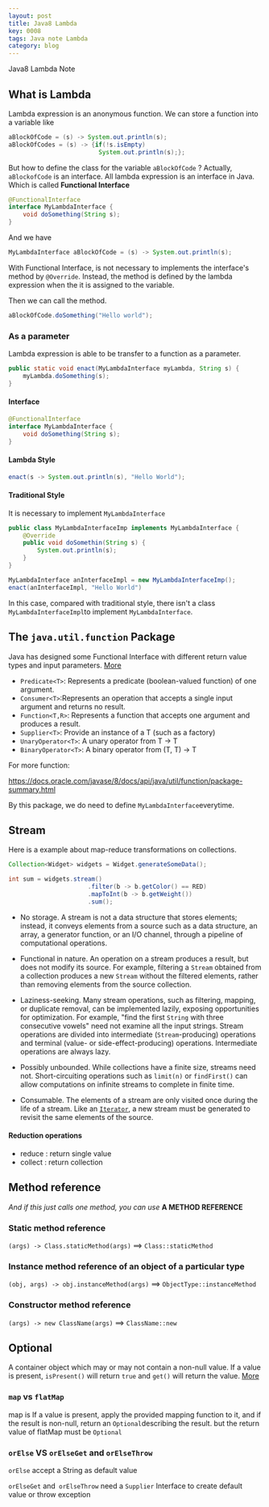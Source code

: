```yaml
---
layout: post
title: Java8 Lambda
key: 0008
tags: Java note Lambda
category: blog
---
```


Java8 Lambda Note <!--more-->

## What is Lambda

Lambda expression is an anonymous function. We can store a function into a variable like

```java
aBlockOfCode = (s) -> System.out.println(s);
aBlockOfCodes = (s) -> {if(!s.isEmpty)
    					 System.out.println(s);};
```

But how to define the class for the variable `aBlockOfCode` ? Actually, `aBlockofCode` is an interface. All lambda expression is an interface in Java. Which is called **Functional Interface**

```java
@FunctionalInterface
interface MyLambdaInterface {
    void doSomething(String s);
}
```

And we have

```java
MyLambdaInterface aBlockOfCode = (s) -> System.out.println(s);
```

With Functional Interface, is not necessary to implements the interface's method by ```@Override```. Instead, the method is defined by the lambda expression when the it is assigned to the variable.

Then we can call the method.

```java
aBlockOfCode.doSomething("Hello world");
```
### As a parameter

Lambda expression is able to be transfer to a function as a parameter.

```java
public static void enact(MyLambdaInterface myLambda, String s) {
    myLambda.doSomething(s);
}
```

#### Interface

```java
@FunctionalInterface
interface MyLambdaInterface {
    void doSomething(String s);
}
```

#### Lambda Style

```java
enact(s -> System.out.println(s), "Hello World");
```

#### Traditional Style 

It is necessary to implement `MyLambdaInterface`

```java
public class MyLambdaInterfaceImp implements MyLambdaInterface {
    @Override
    public void doSomethin(String s) {
        System.out.println(s);
    }
}
```

```java
MyLambdaInterface anInterfaceImpl = new MyLambdaInterfaceImp();
enact(anInterfaceImpl, "Hello World")
```

In this case, compared with traditional style, there isn't a class `MyLambdaInterfaceImpl`to implement `MyLambdaInterface`.

## The `java.util.function` Package

Java has designed some Functional Interface with different return value types and input parameters. [More](https://docs.oracle.com/javase/8/docs/api/java/util/function/package-summary.html)

- `Predicate<T>`: Represents a predicate (boolean-valued function) of one argument.
- `Consumer<T>`:Represents an operation that accepts a single input argument and returns no result.
- `Function<T,R>`: Represents a function that accepts one argument and produces a result.
- `Supplier<T>`: Provide an instance of a T (such as a factory)
- `UnaryOperator<T>`: A unary operator from T -> T
- `BinaryOperator<T>`: A binary operator from (T, T) -> T

For more function:

https://docs.oracle.com/javase/8/docs/api/java/util/function/package-summary.html

By this package, we do need to define `MyLambdaInterface`everytime. 

## Stream

Here is a example about map-reduce transformations on collections.

```java
Collection<Widget> widgets = Widget.generateSomeData();

int sum = widgets.stream()
                      .filter(b -> b.getColor() == RED)
                      .mapToInt(b -> b.getWeight())
                      .sum();
```

- No storage. A stream is not a data structure that stores elements; instead, it conveys elements from a source such as a data structure, an array, a generator function, or an I/O channel, through a pipeline of computational operations.

- Functional in nature. An operation on a stream produces a result, but does not modify its source. For example, filtering a `Stream` obtained from a collection produces a new `Stream` without the filtered elements, rather than removing elements from the source collection.

- Laziness-seeking. Many stream operations, such as filtering, mapping, or duplicate removal, can be implemented lazily, exposing opportunities for optimization. For example, "find the first `String` with three consecutive vowels" need not examine all the input strings. Stream operations are divided into intermediate (`Stream`-producing) operations and terminal (value- or side-effect-producing) operations. Intermediate operations are always lazy.

- Possibly unbounded. While collections have a finite size, streams need not. Short-circuiting operations such as `limit(n)` or `findFirst()` can allow computations on infinite streams to complete in finite time.

- Consumable. The elements of a stream are only visited once during the life of a stream. Like an [`Iterator`](https://docs.oracle.com/javase/8/docs/api/java/util/Iterator.html), a new stream must be generated to revisit the same elements of the source.

#### Reduction operations

- reduce : return single value
- collect : return collection

## Method reference

*And if this just calls one method, you can use* **A METHOD REFERENCE**

### Static method reference

`(args) -> Class.staticMethod(args)` ==>  `Class::staticMethod`

### Instance method reference of an object of a particular type

`(obj, args) -> obj.instanceMethod(args)` ==> `ObjectType::instanceMethod`

### Constructor method reference

`(args) -> new ClassName(args)` ==> `ClassName::new`

## Optional 

A container object which may or may not contain a non-null value. If a value is present, `isPresent()` will return `true` and `get()` will return the value. [More](https://docs.oracle.com/javase/8/docs/api/java/util/Optional.html)

### `map` vs `flatMap`

map is If a value is present, apply the provided mapping function to it, and if the result is non-null, return an `Optional`describing the result. but the return value of flatMap must be `Optional` 

### `orElse` VS `orElseGet` and `orElseThrow`

`orElse` accept a String as default value

`orElseGet` and` orElseThrow` need a `Supplier` Interface to create default value or throw exception